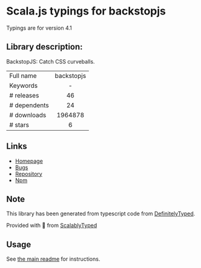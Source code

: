 
# Scala.js typings for backstopjs

Typings are for version 4.1

## Library description:
BackstopJS: Catch CSS curveballs.

|                    |                 |
| ------------------ | :-------------: |
| Full name          | backstopjs |
| Keywords           | - |
| # releases         | 46 |
| # dependents       | 24 |
| # downloads        | 1964878 |
| # stars            | 6 |

## Links
- [Homepage](https://github.com/garris/BackstopJS#readme)
- [Bugs](https://github.com/garris/backstopjs/issues)
- [Repository](https://github.com/garris/backstopjs)
- [Npm](https://www.npmjs.com/package/backstopjs)
    


## Note
This library has been generated from typescript code from [DefinitelyTyped](https://definitelytyped.org).

Provided with :purple_heart: from [ScalablyTyped](https://github.com/oyvindberg/ScalablyTyped)

## Usage
See [the main readme](../../readme.md) for instructions.


